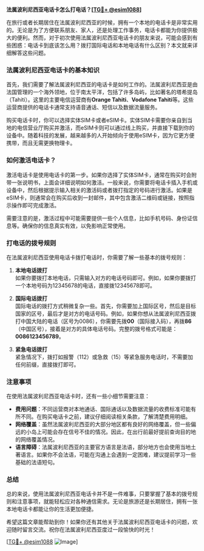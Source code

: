**法属波利尼西亚电话卡怎么打电话？[[TG💪+ @esim1088](https://t.me/s/esim1088)]**

在旅行或者长期居住在法属波利尼西亚的时候，拥有一个本地的电话卡是非常实用的。无论是为了方便联系朋友、家人，还是处理工作事务，电话卡都能为你提供极大的便利。然而，对于初次使用法属波利尼西亚电话卡的朋友来说，可能会感到有些困惑：电话卡到底该怎么用？拨打国际电话和本地电话有什么区别？本文就来详细解答这些问题。

### 法属波利尼西亚电话卡的基本知识

首先，我们需要了解法属波利尼西亚的电话卡是如何工作的。法属波利尼西亚是由法国管理的一个海外领地，位于南太平洋，包括了许多岛屿，比如著名的塔希提岛（Tahiti）。这里的主要电信运营商有**Orange Tahiti**、**Vodafone Tahiti**等。这些运营商提供的电话卡通常支持语音通话、短信以及数据流量服务。

购买电话卡时，你可以选择实体SIM卡或者eSIM卡。实体SIM卡需要你亲自到当地的电信营业厅购买并激活，而eSIM卡则可以通过线上购买，并直接下载到你的设备中。随着科技的发展，越来越多的人开始倾向于使用eSIM卡，因为它更方便携带，而且无需更换物理卡。

### 如何激活电话卡？

激活电话卡是使用电话卡的第一步。如果你选择了实体SIM卡，通常在购买时会附带一张说明书，上面会详细说明如何激活。一般来说，你需要将电话卡插入手机或设备中，然后根据提示输入相关的激活码或者拨打指定的号码进行激活。如果是eSIM卡，则通常会在购买后收到一封邮件，其中包含激活二维码或链接，按照指示操作即可完成激活。

需要注意的是，激活过程中可能需要提供一些个人信息，比如手机号码、身份证信息等。确保你的信息真实有效，以免影响正常使用。

### 打电话的拨号规则

在法属波利尼西亚使用电话卡拨打电话时，你需要了解一些基本的拨号规则：

1. **本地电话拨打**  
   如果你要拨打本地电话，只需输入对方的电话号码即可。例如，如果你要拨打一个本地号码为12345678的电话，直接拨12345678即可。

2. **国际电话拨打**  
   国际电话的拨打方式稍微复杂一些。首先，你需要加上国际区号，然后是目标国家的区号，最后才是对方的电话号码。例如，如果你想从法属波利尼西亚拨打中国大陆的电话（区号为0086），你需要先拨**00**（国际接入码），再拨**86**（中国区号），接着是对方的具体电话号码。完整的拨号格式可能是：**0086123456789**。

3. **紧急电话拨打**  
   紧急情况下，拨打如报警（112）或急救（15）等紧急服务电话时，不需要加任何前缀，直接拨打即可。

### 注意事项

在使用法属波利尼西亚电话卡时，还有一些小细节需要注意：

- **费用问题**：不同运营商对本地通话、国际通话以及数据流量的收费标准可能有所不同。在购买电话卡之前，建议仔细阅读相关条款，了解清楚费用明细。
- **网络覆盖**：虽然法属波利尼西亚的大部分地区都有良好的网络覆盖，但一些偏远的小岛上可能会存在信号不佳的情况。因此，在出行前最好提前查询目的地的网络覆盖情况。
- **语言障碍**：法属波利尼西亚的主要官方语言是法语，部分地方也会使用当地土著语言。如果你不会法语，可能在沟通上会遇到一定困难，建议提前学习一些基础的法语短句。

### 总结

总的来说，使用法属波利尼西亚电话卡并不是一件难事，只要掌握了基本的拨号规则和注意事项，就能轻松应对各种通信需求。无论是旅游还是长期居住，拥有一张本地电话卡都能让你的生活更加便捷。

希望这篇文章能帮助到你！如果你还有其他关于法属波利尼西亚电话卡的问题，欢迎随时留言交流。祝你在法属波利尼西亚度过一段愉快的时光！

[[TG💪+ @esim1088](https://t.me/s/esim1088) ![Image](https://i.postimg.cc/4NQfJmqS/Snipaste-2025-05-13-00-14-12.png)]